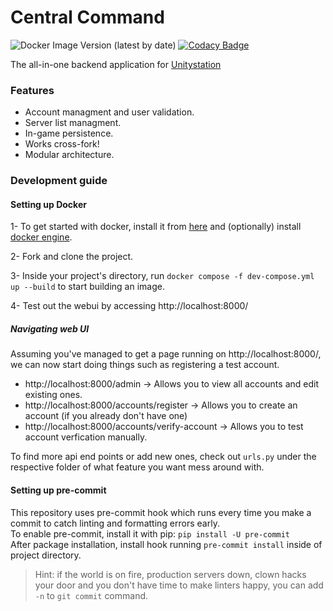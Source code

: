 # Central Command
![Docker Image Version (latest by date)](https://img.shields.io/docker/v/unitystation/central-command?sort=date)
[![Codacy Badge](https://app.codacy.com/project/badge/Grade/38cce37d4c854ca48645fd5ecc9cae61)](https://www.codacy.com/gh/unitystation/central-command/dashboard?utm_source=github.com&amp;utm_medium=referral&amp;utm_content=unitystation/central-command&amp;utm_campaign=Badge_Grade)

The all-in-one backend application for [Unitystation](https://github.com/unitystation/unitystation)

### Features
- Account managment and user validation.
- Server list managment.
- In-game persistence.
- Works cross-fork!
- Modular architecture.

### Development guide
#### Setting up Docker

1- To get started with docker, install it from [here](https://docs.docker.com/get-docker/) and (optionally) install [docker engine](https://docs.docker.com/engine/install/).

2- Fork and clone the project.

3- Inside your project's directory, run `docker compose -f dev-compose.yml up --build` to start building an image.

4- Test out the webui by accessing http://localhost:8000/

##### Navigating web UI

Assuming you've managed to get a page running on http://localhost:8000/, we can now start doing things such as registering a test account.

- http://localhost:8000/admin -> Allows you to view all accounts and edit existing ones.
- http://localhost:8000/accounts/register -> Allows you to create an account (if you already don't have one)
- http://localhost:8000/accounts/verify-account -> Allows you to test account verfication manually.

To find more api end points or add new ones, check out `urls.py` under the respective folder of what feature you want mess around with.


#### Setting up pre-commit
This repository uses pre-commit hook which runs every time you make a commit to catch linting and formatting errors early.  
To enable pre-commit, install it with pip: `pip install -U pre-commit`  
After package installation, install hook running `pre-commit install` inside of project directory.
> Hint: if the world is on fire, production servers down, clown hacks your door and you don't have time to make linters happy, you can add `-n` to `git commit` command.
